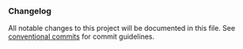 ### Changelog
All notable changes to this project will be documented in this file. See [conventional commits](https://www.conventionalcommits.org/en/v1.0.0/) for commit guidelines.
